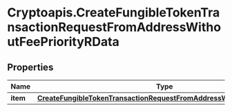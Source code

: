 # Cryptoapis.CreateFungibleTokenTransactionRequestFromAddressWithoutFeePriorityRData

## Properties

Name | Type | Description | Notes
------------ | ------------- | ------------- | -------------
**item** | [**CreateFungibleTokenTransactionRequestFromAddressWithoutFeePriorityRI**](CreateFungibleTokenTransactionRequestFromAddressWithoutFeePriorityRI.md) |  | 


